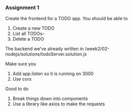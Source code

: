 ### Assignment 1

Create the frontend for a TODO app.
You should be able to

1. Create a new TODO
2. List all TODOs-
3. Delete a TODO

The backend we've already written in
/week2/02-nodejs/solutions/todoServer.solution.js

Make sure you

1. Add app.listen so it is running on 3000
2. Use cors

Good to do

1. Break things down into components
2. Use a library like axios to make the requests
